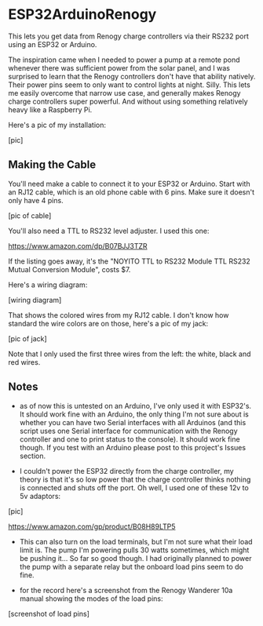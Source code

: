 # ESP32ArduinoRenogy

This lets you get data from Renogy charge controllers via their RS232 port using an ESP32 or Arduino. 

The inspiration came when I needed to power a pump at a remote pond whenever there was sufficient power from the solar panel, and I was surprised to learn that the Renogy controllers don't have that ability natively. Their power pins seem to only want to control lights at night. Silly. This lets me easily overcome that narrow use case, and generally makes Renogy charge controllers super powerful. And without using something relatively heavy like a Raspberry Pi.

Here's a pic of my installation:

[pic]

## Making the Cable

You'll need make a cable to connect it to your ESP32 or Arduino. Start with an RJ12 cable, which is an old phone cable with 6 pins. Make sure it doesn't only have 4 pins.

[pic of cable]

You'll also need a TTL to RS232 level adjuster. I used this one:

https://www.amazon.com/dp/B07BJJ3TZR

If the listing goes away, it's the "NOYITO TTL to RS232 Module TTL RS232 Mutual Conversion Module", costs $7.

Here's a wiring diagram:

[wiring diagram]

That shows the colored wires from my RJ12 cable. I don't know how standard the wire colors are on those, here's a pic of my jack:

[pic of jack]

Note that I only used the first three wires from the left: the white, black and red wires.


## Notes

- as of now this is untested on an Arduino, I've only used it with ESP32's. It should work fine with an Arduino, the only thing I'm not sure about is whether you can have two Serial interfaces with all Arduinos (and this script uses one Serial interface for communication with the Renogy controller and one to print status to the console). It should work fine though. If you test with an Arduino please post to this project's Issues section.

- I couldn't power the ESP32 directly from the charge controller, my theory is that it's so low power that the charge controller thinks nothing is connected and shuts off the port. Oh well, I used one of these 12v to 5v adaptors:

[pic]

https://www.amazon.com/gp/product/B08H89LTP5

- This can also turn on the load terminals, but I'm not sure what their load limit is. The pump I'm powering pulls 30 watts sometimes, which might be pushing it... So far so good though. I had originally planned to power the pump with a separate relay but the onboard load pins seem to do fine.

- for the record here's a screenshot from the Renogy Wanderer 10a manual showing the modes of the load pins:

[screenshot of load pins]





